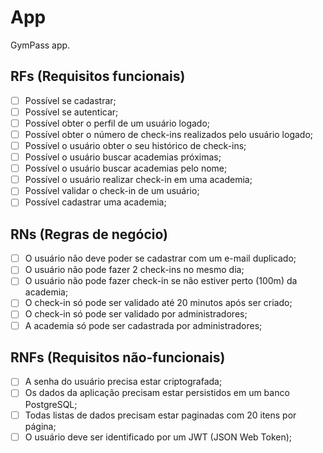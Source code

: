 # App

GymPass app.

## RFs (Requisitos funcionais)

- [ ] Possível se cadastrar;
- [ ] Possível se autenticar;
- [ ] Possível obter o perfil de um usuário logado;
- [ ] Possível obter o número de check-ins realizados pelo usuário logado;
- [ ] Possível o usuário obter o seu histórico de check-ins;
- [ ] Possível o usuário buscar academias próximas;
- [ ] Possível o usuário buscar academias pelo nome;
- [ ] Possível o usuário realizar check-in em uma academia;
- [ ] Possível validar o check-in de um usuário;
- [ ] Possível cadastrar uma academia;

## RNs (Regras de negócio)

- [ ] O usuário não deve poder se cadastrar com um e-mail duplicado;
- [ ] O usuário não pode fazer 2 check-ins no mesmo dia;
- [ ] O usuário não pode fazer check-in se não estiver perto (100m) da academia;
- [ ] O check-in só pode ser validado até 20 minutos após ser criado;
- [ ] O check-in só pode ser validado por administradores;
- [ ] A academia só pode ser cadastrada por administradores;

## RNFs (Requisitos não-funcionais)

- [ ] A senha do usuário precisa estar criptografada;
- [ ] Os dados da aplicação precisam estar persistidos em um banco PostgreSQL;
- [ ] Todas listas de dados precisam estar paginadas com 20 itens por página;
- [ ] O usuário deve ser identificado por um JWT (JSON Web Token);